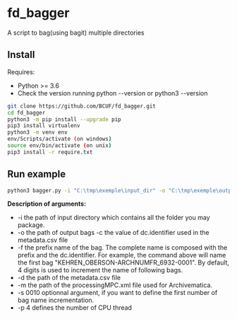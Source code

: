 # fd_bagger

A script to bag(using bagit) multiple directories

## Install

Requires:
* Python >= 3.6
* Check the version running python --version or python3 --version

```bash
git clone https://github.com/BCUF/fd_bagger.git
cd fd_bagger
python3 -m pip install --upgrade pip
pip3 install virtualenv
python3 -m venv env
env/Scripts/activate (on windows)
source env/bin/activate (on unix)
pip3 install -r require.txt
```

## Run example

```bash
python3 bagger.py -i "C:\tmp\exemple\input_dir" -o "C:\tmp\exemple\output_dir" -c ARCHNUMFR_6932 -f KEHREN_OBERSON -d "C:\tmp\exemple\metadata\metadata.csv" -m "C:\tmp\exemple\processingMCP.xml" -s 0010 -p 4
```
**Description of arguments:**

- -i the path of input directory which contains all the folder you may package.
- -o the path of output bags
 -c the value of dc.identifier used in the metadata.csv file
- -f the prefix name of the bag. The complete name is composed with the prefix and the dc.identifier. For example, the command above will name the first bag "KEHREN_OBERSON-ARCHNUMFR_6932-0001". By default, 4 digits is used to increment the name of following bags.
- -d the path of the metadata.csv file
- -m the path of the processingMPC.xml file used for Archivematica.
- -s 0010 optionnal argument, if you want to define the first number of bag name incrementation.
- -p 4 defines the number of CPU thread

